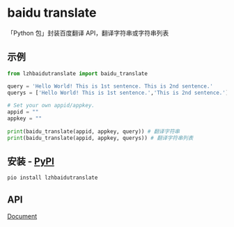 # baidu translate
「Python 包」封装百度翻译 API，翻译字符串或字符串列表

## 示例
```python
from lzhbaidutranslate import baidu_translate

query = 'Hello World! This is 1st sentence. This is 2nd sentence.'
querys = ['Hello World! This is 1st sentence.','This is 2nd sentence.']
    
# Set your own appid/appkey.
appid = ""
appkey = ""
    
print(baidu_translate(appid, appkey, query)) # 翻译字符串
print(baidu_translate(appid, appkey, querys)) # 翻译字符串列表
```

## 安装 - [PyPI](https://pypi.org/project/lzhbaidutranslate/)
```bash
pio install lzhbaidutranslate
```

## API
[Document](https://zhhtdm.github.io/baidu-translate/)


